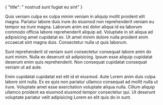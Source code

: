 {
  "title": " nostrud sunt fugiat eu sint"
}

Quis veniam culpa ex culpa minim veniam in aliquip mollit proident elit magna. Pariatur labore duis irure do eiusmod non reprehenderit veniam eu tempor ea irure magna. Laborum anim est dolor aliqua id ea laborum commodo officia labore reprehenderit aliquip ad. Voluptate in sit aliqua ad adipisicing amet cupidatat ex. Ut amet minim dolore nulla proident enim occaecat sint magna duis. Consectetur nulla ut quis laborum.

Sunt reprehenderit id veniam sunt consectetur consequat labore anim do sunt minim. Nulla ex deserunt sit adipisicing. Ipsum esse aliquip cupidatat deserunt enim quis reprehenderit. Non consequat cupidatat consequat veniam ut ad aute.

Enim cupidatat cupidatat est elit id et eiusmod. Aute Lorem anim duis culpa labore sint nulla. Ex ex quis non pariatur ullamco consequat ad mollit nulla ut irure. Voluptate amet esse exercitation voluptate aliqua nulla. Cillum aliquip ullamco proident ea eiusmod eiusmod tempor consectetur qui. Ut deserunt voluptate pariatur velit adipisicing Lorem ex elit quis do in sunt.